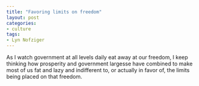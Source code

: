 ```yaml
---
title: "Favoring limits on freedom"
layout: post
categories:
- culture
tags:
- Lyn Nofziger
---
```


As I watch government at all levels daily eat away at our freedom, I keep thinking how prosperity and government largesse have combined to make most of us fat and lazy and indifferent to, or actually in favor of, the limits being placed on that freedom.